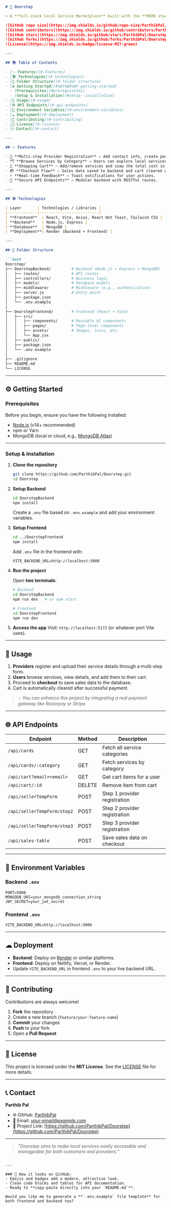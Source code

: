 ````markdown
# 🚪 Doorstep

> A **full-stack Local Service Marketplace** built with the **MERN stack** where customers can browse services, add them to a cart, and checkout while service providers can register and manage their offerings.

![GitHub repo size](https://img.shields.io/github/repo-size/ParthibPal/Doorstep)
![GitHub contributors](https://img.shields.io/github/contributors/ParthibPal/Doorstep)
![GitHub stars](https://img.shields.io/github/stars/ParthibPal/Doorstep?style=social)
![GitHub forks](https://img.shields.io/github/forks/ParthibPal/Doorstep?style=social)
![License](https://img.shields.io/badge/license-MIT-green)

---

## 📚 Table of Contents

- [✨ Features](#-features)
- [🛠 Technologies](#-technologies)
- [📂 Folder Structure](#-folder-structure)
- [⚙️ Getting Started](#%EF%B8%8F-getting-started)
  - [Prerequisites](#prerequisites)
  - [Setup & Installation](#setup--installation)
- [🚀 Usage](#-usage)
- [🌐 API Endpoints](#-api-endpoints)
- [🔧 Environment Variables](#-environment-variables)
- [☁ Deployment](#-deployment)
- [🤝 Contributing](#-contributing)
- [📜 License](#-license)
- [📞 Contact](#-contact)

---

## ✨ Features

- 👥 **Multi-step Provider Registration** – Add contact info, create password, upload service details & media.  
- 🗂 **Browse Services by Category** – Users can explore local services easily.  
- 🛒 **Shopping Cart** – Add/remove services and view the total cost in real-time.  
- 💳 **Checkout Flow** – Sales data saved to backend and cart cleared after payment.  
- ⚡ **Real-time Feedback** – Toast notifications for user actions.  
- 🔐 **Secure API Endpoints** – Modular backend with RESTful routes.

---

## 🛠 Technologies

| Layer       | Technologies / Libraries |
|-------------|--------------------------|
| **Frontend**  | React, Vite, Axios, React Hot Toast, Tailwind CSS |
| **Backend**   | Node.js, Express |
| **Database**  | MongoDB |
| **Deployment**| Render (Backend + Frontend) |

---

## 📂 Folder Structure

```bash
Doorstep/
├── DoorstepBackend/         # Backend (Node.js + Express + MongoDB)
│   ├── routes/              # API routes
│   ├── controllers/         # Business logic
│   ├── models/              # Database models
│   ├── middleware/          # Middleware (e.g., authentication)
│   ├── server.js            # Entry point
│   ├── package.json
│   └── .env.example
│
├── DoorstepFrontend/        # Frontend (React + Vite)
│   ├── src/
│   │   ├── components/      # Reusable UI components
│   │   ├── pages/           # Page-level components
│   │   ├── assets/          # Images, icons, etc.
│   │   └── App.jsx
│   ├── public/
│   ├── package.json
│   └── .env.example
│
├── .gitignore
├── README.md
└── LICENSE
````

---

## ⚙️ Getting Started

### Prerequisites

Before you begin, ensure you have the following installed:

* [Node.js](https://nodejs.org/) (v14+ recommended)
* npm or Yarn
* MongoDB (local or cloud, e.g., [MongoDB Atlas](https://www.mongodb.com/atlas))

---

### Setup & Installation

1. **Clone the repository**

   ```bash
   git clone https://github.com/ParthibPal/Doorstep.git
   cd Doorstep
   ```

2. **Setup Backend**

   ```bash
   cd DoorstepBackend
   npm install
   ```

   Create a `.env` file based on `.env.example` and add your environment variables.

3. **Setup Frontend**

   ```bash
   cd ../DoorstepFrontend
   npm install
   ```

   Add `.env` file in the frontend with:

   ```
   VITE_BACKEND_URL=http://localhost:5000
   ```

4. **Run the project**

   Open **two terminals**:

   ```bash
   # Backend
   cd DoorstepBackend
   npm run dev   # or npm start

   # Frontend
   cd DoorstepFrontend
   npm run dev
   ```

5. **Access the app**
   Visit: `http://localhost:5173` (or whatever port Vite uses).

---

## 🚀 Usage

1. **Providers** register and upload their service details through a multi-step form.
2. **Users** browse services, view details, and add them to their cart.
3. Proceed to **checkout** to save sales data to the database.
4. Cart is automatically cleared after successful payment.

> 💡 *You can enhance this project by integrating a real payment gateway like Razorpay or Stripe.*

---

## 🌐 API Endpoints

| Endpoint                    | Method | Description                  |
| --------------------------- | ------ | ---------------------------- |
| `/api/cards`                | GET    | Fetch all service categories |
| `/api/cards/:category`      | GET    | Fetch services by category   |
| `/api/cart?email=<email>`   | GET    | Get cart items for a user    |
| `/api/cart/:id`             | DELETE | Remove item from cart        |
| `/api/sellerTempForm`       | POST   | Step 1 provider registration |
| `/api/sellerTempForm/step2` | POST   | Step 2 provider registration |
| `/api/sellerTempForm/step3` | POST   | Step 3 provider registration |
| `/api/sales-table`          | POST   | Save sales data on checkout  |

---

## 🔧 Environment Variables

### Backend `.env`

```env
PORT=5000
MONGODB_URI=your_mongodb_connection_string
JWT_SECRET=your_jwt_secret
```

### Frontend `.env`

```env
VITE_BACKEND_URL=http://localhost:5000
```

---

## ☁ Deployment

* **Backend**: Deploy on [Render](https://render.com/) or similar platforms.
* **Frontend**: Deploy on Netlify, Vercel, or Render.
* Update `VITE_BACKEND_URL` in frontend `.env` to your live backend URL.

---

## 🤝 Contributing

Contributions are always welcome!

1. **Fork** the repository
2. Create a new branch (`feature/your-feature-name`)
3. **Commit** your changes
4. **Push** to your fork
5. Open a **Pull Request**

---

## 📜 License

This project is licensed under the **MIT License**.
See the [LICENSE](LICENSE) file for more details.

---

## 📞 Contact

**Parthib Pal**

* 🌐 GitHub: [ParthibPal](https://github.com/ParthibPal)
* 📧 Email: *[your-email@example.com](mailto:your-email@example.com)*
* 📂 Project Link: [https://github.com/ParthibPal/Doorstep](https://github.com/ParthibPal/Doorstep)

---

> *"Doorstep aims to make local services easily accessible and manageable for both customers and providers."*

```

---

### 🔹 How it looks on GitHub:
- Emojis and badges add a modern, attractive look.  
- Clean code blocks and tables for API documentation.  
- Ready to **copy-paste directly into your `README.md`**.  

Would you like me to generate a **`.env.example` file template** for both frontend and backend too?
```
